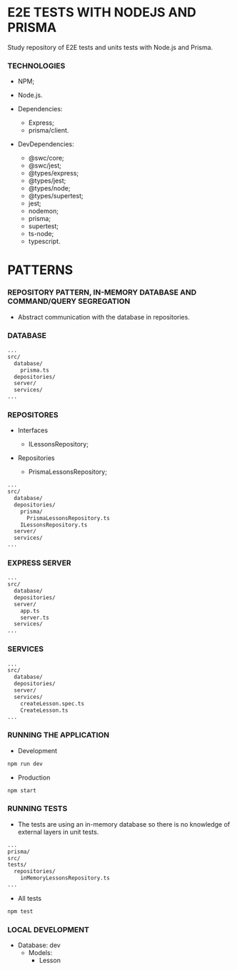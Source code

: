 # E2E TESTS WITH NODEJS AND PRISMA

Study repository of E2E tests and units tests with Node.js and Prisma.

### TECHNOLOGIES

- NPM;
- Node.js.

- Dependencies:

  - Express;
  - prisma/client.

- DevDependencies:
  - @swc/core;
  - @swc/jest;
  - @types/express;
  - @types/jest;
  - @types/node;
  - @types/supertest;
  - jest;
  - nodemon;
  - prisma;
  - supertest;
  - ts-node;
  - typescript.

# PATTERNS

### REPOSITORY PATTERN, IN-MEMORY DATABASE AND COMMAND/QUERY SEGREGATION

- Abstract communication with the database in repositories.

### DATABASE

```bash
...
src/
  database/
    prisma.ts
  depositories/
  server/
  services/
...
```

### REPOSITORES

- Interfaces

  - ILessonsRepository;

- Repositories
  - PrismaLessonsRepository;

```bash
...
src/
  database/
  depositories/
    prisma/
      PrismaLessonsRepository.ts
    ILessonsRepository.ts
  server/
  services/
...
```

### EXPRESS SERVER

```bash
...
src/
  database/
  depositories/
  server/
    app.ts
    server.ts
  services/
...
```

### SERVICES

```bash
...
src/
  database/
  depositories/
  server/
  services/
    createLesson.spec.ts
    CreateLesson.ts
...
```

### RUNNING THE APPLICATION

- Development

```bash
npm run dev
```

- Production

```bash
npm start
```

### RUNNING TESTS

- The tests are using an in-memory database so there is no knowledge of external layers in unit tests.

```bash
...
prisma/
src/
tests/
  repositories/
    inMemoryLessonsRepository.ts
...
```

- All tests

```bash
npm test
```

### LOCAL DEVELOPMENT

- Database: dev
  - Models:
    - Lesson
